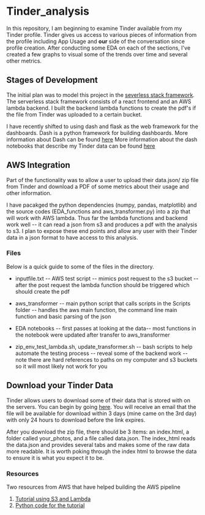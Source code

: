 # Tinder_analysis

In this repository, I am beginning to examine Tinder available from my Tinder profile. Tinder gives us access to various pieces of information from the profile including App Usage and **our** side of the conversation  since profile creation. After conducting some EDA on each of the sections, I've created a few graphs to visual some of the trends over time and several other metrics. 

## Stages of Development 

The initial plan was to model this project in the [severless stack framework](https://serverless-stack.com/). The serverless stack framework consists of a react frontend and an AWS lambda backend. I built the backend lambda functions to create the pdf's if the file from Tinder was uploaded to a certain bucket. 

I have recently shifted to using dash and flask as the web framework for the dashboards. Dash is a python framework for building dashboards. More information about Dash can be found [here](https://dash.plot.ly/) More information about the dash notebooks that describe my Tinder data can be found [here](https://github.com/malctaylor15/Tinder_dash)


## AWS Integration

Part of the functionality was to allow a user to upload their data.json/ zip file  from Tinder and download a PDF of some metrics about their usage and other information.

I have pacakged the python dependencies (numpy, pandas, matplotlib) and the source codes (EDA_functions and aws_transformer.py) into a zip that will work with AWS lambda. Thus far the lambda functions and backend work well -- it can read a json from s3 and produces a pdf with the analysis to s3. I plan to expose these end points and allow any user with their Tinder data in a json format to have access to this analysis.

### Files  

Below is a quick guide to some of the files in the directory.

* inputfile.txt -- AWS test script -- mimics post request to the s3 bucket -- after the post request the lambda function should be triggered which should create the pdf

* aws_transformer -- main python script that calls scripts in the Scripts folder -- handles the aws main function, the command line main function and basic parsing of the json

* EDA notebooks -- first passes at looking at the data-- most functions in the notebook were updated after transfer to aws_transformer

* zip_env_test_lambda.sh, update_transformer.sh  -- bash scripts to help automate the testing process -- reveal some of the backend work -- note there are hard references to paths on my computer and s3 buckets so it will most likely not work for you


## Download your Tinder Data  

Tinder allows users to download some of their data that is stored with on the servers. You can begin by going [here](https://account.gotinder.com/data). You will receive an email that the file will be available for download within 3 days (mine came on the 3rd day) with only 24 hours to download before the link expires.  

After you download the zip file, there should be 3 items: an index.html, a folder called your_photos, and a file called data.json. The index_html reads the data.json and provides several tabs and makes some of the raw data more readable. It is worth poking through the index html to browse the data to ensure it is what you expect it to be.  


### Resources  

Two resources from AWS that have helped building the AWS pipeline
1. [Tutorial using S3 and Lambda](https://docs.aws.amazon.com/lambda/latest/dg/with-s3-example.html)
2. [Python code for the tutorial](https://docs.aws.amazon.com/lambda/latest/dg/with-s3-example-deployment-pkg.html#with-s3-example-deployment-pkg-python)
